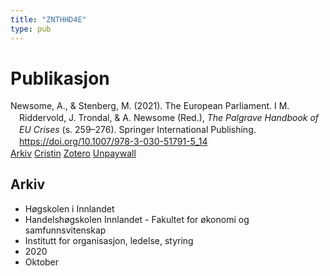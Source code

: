 ```yaml
---
title: "ZNTHHD4E"
type: pub
---
```

<h1>Publikasjon</h1>
<article id="csl-bib-container-ZNTHHD4E" class="csl-bib-container">
  <div class="csl-bib-body" style="line-height: 1.35; padding-left: 1em; text-indent:-1em;">
  <div class="csl-entry">Newsome, A., &amp; Stenberg, M. (2021). The European Parliament. I M. Riddervold, J. Trondal, &amp; A. Newsome (Red.), <i>The Palgrave Handbook of EU Crises</i> (s. 259&#x2013;276). Springer International Publishing. <a href="https://doi.org/10.1007/978-3-030-51791-5_14">https://doi.org/10.1007/978-3-030-51791-5_14</a></div>
</div>
  <div class="csl-bib-buttons">
    <a href="#taxonomy-article-ZNTHHD4E" class="csl-bib-button">Arkiv</a>
    <a href="https://app.cristin.no/results/show.jsf?id=1836353" alt="Cristin URL" class="csl-bib-button">Cristin</a>
    <a href="http://zotero.org/groups/5402882/items/ZNTHHD4E" alt="Zotero URL" class="csl-bib-button">Zotero</a>
    <a href="https://doi.org/10.1007/978-3-030-51791-5_14" class="csl-bib-button">Unpaywall</a>
  </div>
  <div id="csl-bib-meta-container-ZNTHHD4E"></div>
</article>
<div id="csl-bib-meta-ZNTHHD4E" class="csl-bib-meta">
  <article id="taxonomy-article-ZNTHHD4E" class="taxonomy-article">
    <h1>Arkiv</h1>
    <ul>
      <li>Høgskolen i Innlandet</li>
      <li>Handelshøgskolen Innlandet - Fakultet for økonomi og samfunnsvitenskap</li>
      <li>Institutt for organisasjon, ledelse, styring</li>
      <li>2020</li>
      <li>Oktober</li>
    </ul>
  </article>
</div>
